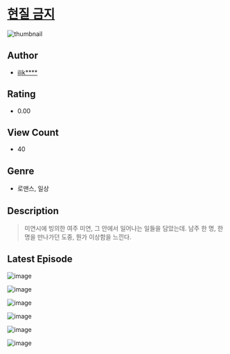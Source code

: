# [현질 금지](https://comic.naver.com/bestChallenge/list?titleId=810191)
![thumbnail](https://image-comic.pstatic.net/user_contents_data/challenge_comic/2023/05/23/upload_7293124627174602803_480x623.jpeg)

## Author
- [ilik****](https://comic.naver.com/artistTitle?id=366819)

## Rating
- 0.00

## View Count
- 40

## Genre
- 로맨스, 일상

## Description
> 미연시에 빙의한 여주 미연, 그 안에서 일어나는 일들을 담았는데. 남주 한 명, 한 명을 만나가던 도중, 뭔가 이상함을 느낀다.


## Latest Episode
![image](https://image-comic.pstatic.net/user_contents_data/challenge_comic/2023/05/23/366819/upload_4135537226927058992.jpeg)

![image](https://image-comic.pstatic.net/user_contents_data/challenge_comic/2023/05/23/366819/upload_3559594343792141368.jpeg)

![image](https://image-comic.pstatic.net/user_contents_data/challenge_comic/2023/05/23/366819/upload_3834640481084794469.jpeg)

![image](https://image-comic.pstatic.net/user_contents_data/challenge_comic/2023/05/23/366819/upload_3976740466193413731.jpeg)

![image](https://image-comic.pstatic.net/user_contents_data/challenge_comic/2023/05/23/366819/upload_3472669144916506937.jpeg)

![image](https://image-comic.pstatic.net/user_contents_data/challenge_comic/2023/05/23/366819/upload_3689911970873815652.jpeg)
